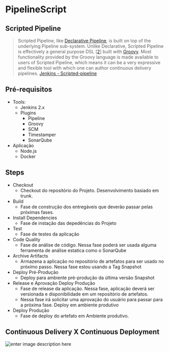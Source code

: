 
# PipelineScript



## Scripted Pipeline

>Scripted Pipeline, like [Declarative Pipeline](https://jenkins.io/doc/book/pipeline/syntax/#declarative-pipeline), is built on top of the underlying Pipeline sub-system. Unlike Declarative, Scripted Pipeline is effectively a general purpose DSL [[2](https://jenkins.io/doc/book/pipeline/syntax/#_footnote_2 "View footnote.")] built with [Groovy](http://groovy-lang.org/syntax.html). Most functionality provided by the Groovy language is made available to users of Scripted Pipeline, which means it can be a very expressive and flexible tool with which one can author continuous delivery pipelines.
[Jenkins - Scripted-pipeline](https://jenkins.io/doc/book/pipeline/syntax/#scripted-pipeline)

## Pré-requisitos

- Tools:
	- Jenkins 2.x
	- Plugins
		- Pipeline
		- Groovy
		- SCM
		- Timestamper
		- SonarQube
- Aplicação
	- Node.js
	- Docker
	
## Steps

- Checkout
	- Checkout do repositório do Projeto. Desenvolvimento basiado em trunk.
- Build
	- Fase de construção dos entregáveis que deverão passar pelas próximas fases.
- Install Dependencies
	- Fase de instação das depedências do Projeto 
- Test
	- Fase de testes da aplicação
- Code Quality
	- Fase de análise de código. Nessa fase poderá ser usada alguma ferramenta de análise estatica como o SonarQube
- Archive Artifacts
	- Armazena a aplicação no repositório de artefatos para ser usado no próximo passo. Nessa fase estou usando a Tag Snapshot
- Deploy Pré-Produção
	- Deploy para ambiente pré-produção da última versão Snapshot
- Release e Aprovação Deploy Produção
	- Fase de release da aplicação. Nessa fase,  aplicação deverá ser versionada e disponibilidade em um repositório de artefatos.
	- Nessa fase irá solicitar uma aprovação do usuário para passar para a próxima fase. Deploy em ambiente produtivo
- Deploy Produção
	- Fase de deploy do artefato em Ambiente produtivo.
	
## Continuous Delivery X Continuous Deployment
![enter image description here](https://sdtimes.com/wp-content/uploads/2015/02/CDvsCD.jpg)
